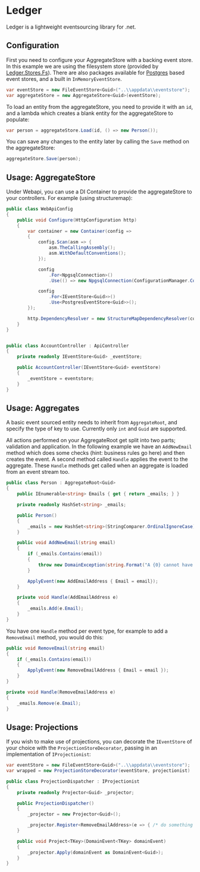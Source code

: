 # Ledger

Ledger is a lightweight eventsourcing library for .net.

## Configuration

First you need to configure your AggregateStore with a backing event store.  In this example we are using the filesystem store (provided by [Ledger.Stores.Fs][nuget-ledger-store-fs]).  There are also packages available for [Postgres][nuget-ledger-store-postgres] based event stores, and a built in `InMemoryEventStore`.

```c#
var eventStore = new FileEventStore<Guid>("..\\appdata\\eventstore");
var aggregateStore = new AggregateStore<Guid>(eventStore);
```

To load an entity from the aggregateStore, you need to provide it with an `id`, and a lambda which creates a blank entity for the aggregateStore to populate:

```c#
var person = aggregateStore.Load(id, () => new Person());
```

You can save any changes to the entity later by calling the `Save` method on the aggregateStore:

```c#
aggregateStore.Save(person);
```

## Usage: AggregateStore

Under Webapi, you can use a DI Container to provide the aggregateStore to your controllers.  For example (using structuremap):

```c#
public class WebApiConfig
{
	public void Configure(HttpConfiguration http)
	{
		var container = new Container(config =>
		{
			config.Scan(asm => {
				asm.TheCallingAssembly();
				asm.WithDefaultConventions();
			});

			config
				.For<NpgsqlConnection>()
				.Use(() => new NpgsqlConnection(ConfigurationManager.ConnectionString["Postgres"]));

			config
				.For<IEventStore<Guid>>()
				.Use<PostgresEventStore<Guid>>();
		});

		http.DependencyResolver = new StructureMapDependencyResolver(container);
	}
}


public class AccountController : ApiController
{
	private readonly IEventStore<Guid> _eventStore;

	public AccountController(IEventStore<Guid> eventStore)
	{
		_eventStore = eventstore;
	}
}
```




## Usage: Aggregates

A basic event sourced entity needs to inherit from `AggregateRoot`, and specify the type of key to use.  Currently only `int` and `Guid` are supported.

All actions performed on your AggregateRoot get split into two parts; validation and application.  In the following example we have an `AddNewEmail` method which does some checks (hint: business rules go here) and then creates the event.  A second method called `Handle` applies the event to the aggregate.  These `Handle` methods get called when an aggregate is loaded from an event stream too.

```c#
public class Person : AggregateRoot<Guid>
{
	public IEnumerable<string> Emails { get { return _emails; } }

	private readonly HashSet<string> _emails;

	public Person()
	{
		_emails = new HashSet<string>(StringComparer.OrdinalIgnoreCase);
	}

	public void AddNewEmail(string email)
	{
		if (_emails.Contains(email))
		{
			throw new DomainException(string.Format("A {0} cannot have duplicate emails.", GetType().Name));
		}

		ApplyEvent(new AddEmailAddress { Email = email});
	}

	private void Handle(AddEmailAddress e)
	{
		_emails.Add(e.Email);
	}
}
```

You have one `Handle` method per event type, for example to add a `RemoveEmail` method, you would do this:

```c#
public void RemoveEmail(string email)
{
	if (_emails.Contains(email))
	{
		ApplyEvent(new RemoveEmailAddress { Email = email });
	}
}

private void Handle(RemoveEmailAddress e)
{
	_emails.Remove(e.Email);
}
```

## Usage: Projections

If you wish to make use of projections, you can decorate the `IEventStore` of your choice with the `ProjectionStoreDecorator`, passing in an implementation of `IProjectionist`:

```c#
var eventStore = new FileEventStore<Guid>("..\\appdata\\eventstore");
var wrapped = new ProjectionStoreDecorator(eventStore, projectionist)
```

```c#
public class ProjectionDispatcher : IProjectionist
{
	private readonly Projector<Guid> _projector;

	public ProjectionDispatcher()
	{
		_projector = new Projector<Guid>();

		_projector.Register<RemoveEmailAddress>(e => { /* do something with the event */ });
	}

	public void Project<TKey>(DomainEvent<TKey> domainEvent)
	{
		_projector.Apply(domainEvent as DomainEvent<Guid>);
	}
}
```


[nuget-ledger-store-fs]: https://www.nuget.org/packages/Ledger.Stores.Fs/
[nuget-ledger-store-postgres]: https://www.nuget.org/packages/Ledger.Stores.Postgres/
